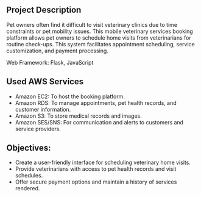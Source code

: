## Project Description
Pet owners often find it difficult to visit veterinary clinics due to time constraints or pet mobility issues. This mobile veterinary services booking platform allows pet owners to schedule home visits from veterinarians for routine check-ups. This system facilitates appointment scheduling, service customization, and payment processing.

Web Framework: Flask, JavaScript
## Used AWS Services
* Amazon EC2: To host the booking platform.
* Amazon RDS: To manage appointments, pet health records, and customer information.
* Amazon S3: To store medical records and images.
* Amazon SES/SNS: For communication and alerts to customers and service providers.

## Objectives:
* Create a user-friendly interface for scheduling veterinary home visits.
* Provide veterinarians with access to pet health records and visit schedules.
* Offer secure payment options and maintain a history of services rendered.
